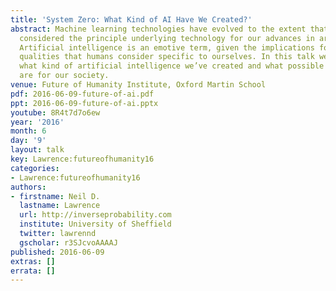 ```yaml
---
title: 'System Zero: What Kind of AI Have We Created?'
abstract: Machine learning technologies have evolved to the extent that they are now
  considered the principle underlying technology for our advances in artificial intelligence.
  Artificial intelligence is an emotive term, given the implications for replacing
  qualities that humans consider specific to ourselves. In this talk we’ll consider
  what kind of artificial intelligence we’ve created and what possible implications
  are for our society.
venue: Future of Humanity Institute, Oxford Martin School
pdf: 2016-06-09-future-of-ai.pdf
ppt: 2016-06-09-future-of-ai.pptx
youtube: 8R4t7d7o6ew
year: '2016'
month: 6
day: '9'
layout: talk
key: Lawrence:futureofhumanity16
categories:
- Lawrence:futureofhumanity16
authors:
- firstname: Neil D.
  lastname: Lawrence
  url: http://inverseprobability.com
  institute: University of Sheffield
  twitter: lawrennd
  gscholar: r3SJcvoAAAAJ
published: 2016-06-09
extras: []
errata: []
---
```

